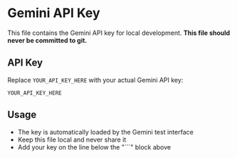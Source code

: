 # Gemini API Key

This file contains the Gemini API key for local development.
**This file should never be committed to git.**

## API Key
Replace `YOUR_API_KEY_HERE` with your actual Gemini API key:

```
YOUR_API_KEY_HERE
```

## Usage
- The key is automatically loaded by the Gemini test interface
- Keep this file local and never share it
- Add your key on the line below the "```" block above